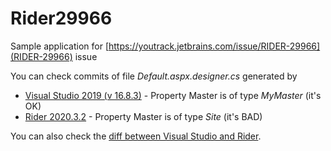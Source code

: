 # Rider29966

Sample application for [https://youtrack.jetbrains.com/issue/RIDER-29966](RIDER-29966) issue

You can check commits of file _Default.aspx.designer.cs_ generated by 

 - [Visual Studio 2019 (v 16.8.3)](https://github.com/bambuca/Rider29966/blob/dec8732ede37e6227fd02b2168ae3c7b88aced9e/RIDER-29966/Default.aspx.designer.cs) - Property Master is of type *MyMaster* (it's OK)
 - [Rider 2020.3.2](https://github.com/bambuca/Rider29966/blob/e50b29b6dce122a8d14ab988edacffdd9079caa0/RIDER-29966/Default.aspx.designer.cs) - Property Master is of type *Site* (it's BAD)

You can also check the [diff between Visual Studio and Rider](https://github.com/bambuca/Rider29966/commit/e50b29b6dce122a8d14ab988edacffdd9079caa0).
